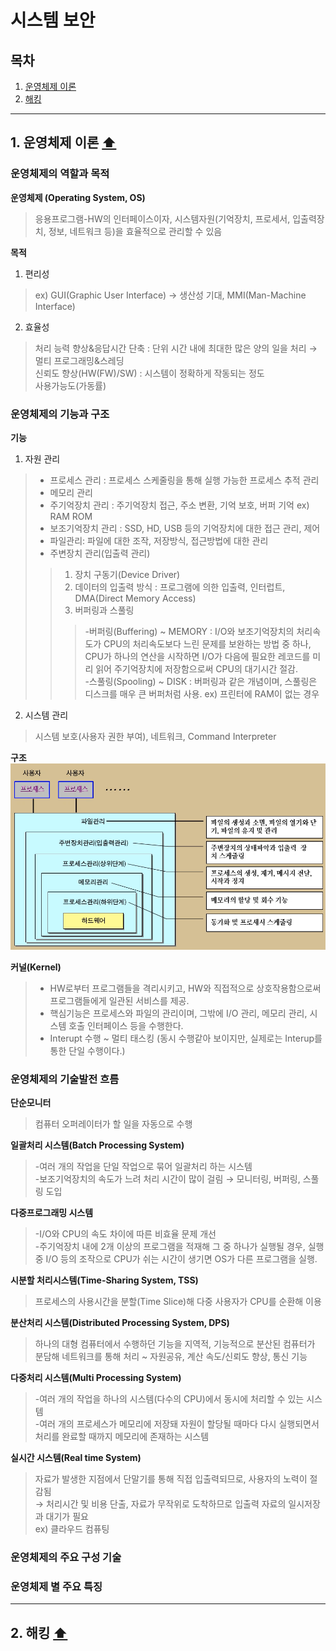 # 시스템 보안
## 목차
1. [운영체제 이론](#1-운영체제-이론-⬆️목차)
2. [해킹](#2-해킹-⬆️목차)

---
## 1. 운영체제 이론 [⬆️](#목차)

### 운영체제의 역할과 목적
**운영체제 (Operating System, OS)**
>응용프로그램-HW의 인터페이스이자, <span color='red'>시스템자원(기억장치, 프로세서, 입출력장치, 정보, 네트워크 등)</span>을 효율적으로 관리할 수 있음

**목적**
1. 편리성 <br>
>ex) GUI(Graphic User Interface) → 생산성 기대, MMI(Man-Machine Interface) <br>
2. 효율성
>처리 능력 향상&응답시간 단축 : <span color='red'>단위 시간 내에 최대한 많은 양의 일을 처리</span> → 멀티 프로그래밍&스레딩 <br>신뢰도 향상(HW(FW)/SW) : 시스템이 정확하게 작동되는 정도 <br>사용가능도(가동률)

### 운영체제의 기능과 구조
**기능**
1. 자원 관리
>- 프로세스 관리 : 프로세스 스케줄링을 통해 실행 가능한 프로세스 추적 관리
>- 메모리 관리
>- 주기억장치 관리 : 주기억장치 접근, 주소 변환, 기억 보호, 버퍼 기억  ex) RAM ROM
>- 보조기억장치 관리 : SSD, HD, USB 등의 기억장치에 대한 접근 관리, 제어
>- 파일관리: 파일에 대한 조작, 저장방식, 접근방법에 대한 관리
>- 주변장치 관리(입출력 관리)
   >> 1. 장치 구동기(Device Driver)
   >>2. 데이터의 입출력 방식 : 프로그램에 의한 입출력, 인터럽트, DMA(Direct Memory Access)
   >>3. 버퍼링과 스풀링
   >>>-버퍼링(Buffering) <span color ="red">~ MEMORY</span> : I/O와 보조기억장치의 처리속도가 CPU의 처리속도보다 느린 문제를 보완하는 방법 중 하나, CPU가 하나의 연산을 시작하면 I/O가 다음에 필요한 레코드를 미리 읽어 주기억장치에 저장함으로써 CPU의 대기시간 절감.
   <br>-스풀링(Spooling) <span color ="red">~ DISK</span> : 버퍼링과 같은 개념이며, 스풀링은 디스크를 매우 큰 버퍼처럼 사용. ex) 프린터에 RAM이 없는 경우 

2. 시스템 관리
>시스템 보호(사용자 권한 부여), 네트워크, Command Interpreter

**구조**
<img src="../img/OsFrame.png">

**커널(Kernel)**
>- HW로부터 프로그램들을 격리시키고, HW와 직접적으로 상호작용함으로써 프로그램들에게 일관된 서비스를 제공.
>-  핵심기능은 <span color='red'>프로세스와 파일의 관리</span>이며, 그밖에 I/O 관리, 메모리 관리, 시스템 호출 인터페이스 등을 수행한다.
>- <span color='red'>Interupt 수행</span> ~ 멀티 태스킹 (동시 수행같아 보이지만, 실제로는 Interup를 통한 단일 수행이다.) 

### 운영체제의 기술발전 흐름
**단순모니터**
> 컴퓨터 오퍼레이터가 할 일을 자동으로 수행

**일괄처리 시스템(Batch Processing System)**
>-여러 개의 작업을 단일 작업으로 묶어 일괄처리 하는 시스템 
<br>-보조기억장치의 속도가 느려 처리 시간이 많이 걸림 → 모니터링, 버퍼링, 스풀링 도입

**다중프로그래밍 시스템**
>-I/O와 CPU의 속도 차이에 따른 비효율 문제 개선
<br>-주기억장치 내에 2개 이상의 프로그램을 적재해 그 중 하나가 실행될 경우, 실행 중 I/O 등의 조작으로 CPU가 쉬는 시간이 생기면 OS가 다른 프로그램을 실행.

**시분할 처리시스템(Time-Sharing System, TSS)**
>프로세스의 사용시간을 분할(Time Slice)해 다중 사용자가 CPU를 순환해 이용

**분산처리 시스템(Distributed Processing System, DPS)**
>하나의 대형 컴퓨터에서 수행하던 기능을 지역적, 기능적으로 분산된 컴퓨터가 분담해 네트워크를 통해 처리 ~ 자원공유, 계산 속도/신뢰도 향상, 통신 기능

**다중처리 시스템(Multi Processing System)**
>-여러 개의 작업을 하나의 시스템(다수의 CPU)에서 동시에 처리할 수 있는 시스템
<br>-여러 개의 프로세스가 메모리에 저장돼 자원이 할당될 때마다 다시 실행되면서 처리를 완료할 때까지 메모리에 존재하는 시스템

**실시간 시스템(Real time System)**
>자료가 발생한 지점에서 단말기를 통해 직접 입출력되므로, 사용자의 노력이 절감됨
<br>→ 처리시간 및 비용 단출, 자료가 무작위로 도착하므로 입출력 자료의 일시저장과 대기가 필요 <br>ex) 클라우드 컴퓨팅


### 운영체제의 주요 구성 기술
### 운영체제 별 주요 특징
---
## 2. 해킹 [⬆️](#목차)
 